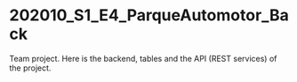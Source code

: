# 202010_S1_E4_ParqueAutomotor_Back

Team project. Here is the backend, tables and the API (REST services) of the project.
